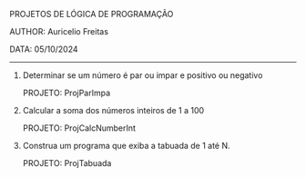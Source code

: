 PROJETOS DE LÓGICA DE PROGRAMAÇÃO

AUTHOR: Auricelio Freitas

DATA: 05/10/2024

--------------------------------------

1.	Determinar se um número é par ou impar e positivo ou negativo

	PROJETO: ProjParImpa


2.	Calcular a soma dos números inteiros de 1 a 100

	PROJETO: ProjCalcNumberInt


3.	Construa um programa que exiba a tabuada de 1 até N. 
	
	PROJETO: ProjTabuada



